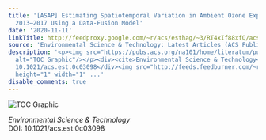 ```yaml
---
title: '[ASAP] Estimating Spatiotemporal Variation in Ambient Ozone Exposure during
  2013–2017 Using a Data-Fusion Model'
date: '2020-11-11'
linkTitle: http://feedproxy.google.com/~r/acs/esthag/~3/RT4xIf88xfQ/acs.est.0c03098
source: 'Environmental Science & Technology: Latest Articles (ACS Publications)'
description: '<p><img src="https://pubs.acs.org/na101/home/literatum/publisher/achs/journals/content/esthag/0/esthag.ahead-of-print/acs.est.0c03098/20201111/images/medium/es0c03098_0008.gif"
  alt="TOC Graphic"/></p><div><cite>Environmental Science & Technology</cite></div><div>DOI:
  10.1021/acs.est.0c03098</div><img src="http://feeds.feedburner.com/~r/acs/esthag/~4/RT4xIf88xfQ"
  height="1" width="1" ...'
disable_comments: true
---
```

<p><img src="https://pubs.acs.org/na101/home/literatum/publisher/achs/journals/content/esthag/0/esthag.ahead-of-print/acs.est.0c03098/20201111/images/medium/es0c03098_0008.gif" alt="TOC Graphic"/></p><div><cite>Environmental Science & Technology</cite></div><div>DOI: 10.1021/acs.est.0c03098</div><img src="http://feeds.feedburner.com/~r/acs/esthag/~4/RT4xIf88xfQ" height="1" width="1" ...